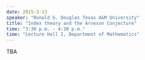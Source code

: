 ```yaml
---
date: 2015-3-13
speaker: "Ronald G. Douglas Texas A&M University"
title: "Index theory and the Arveson Conjecture"
time: "3:30 p.m. - 4:30 p.m." 
time: "Lecture Hall I, Department of Mathematics"
---
```

TBA
